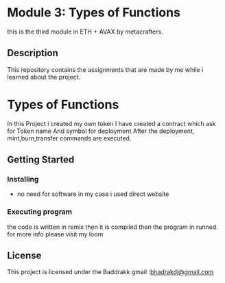 # Module 3: Types of Functions
this is the third module in ETH + AVAX by metacrafters.

## Description

This repository contains the assignments that are made by me while i learned about the project.

# Types of Functions

In this Project i  created my own token 
I have created a contract which ask for Token name And symbol for deployment 
After the deployment, mint,burn,transfer commands are executed.

## Getting Started

### Installing

* no need for software
in my case i used direct website

### Executing program

the code is written in remix
then it is compiled
then the program in runned.
for more info please visit my loom

## License

This project is licensed under the Baddrakk
gmail :bhadrakdj@gmail.com